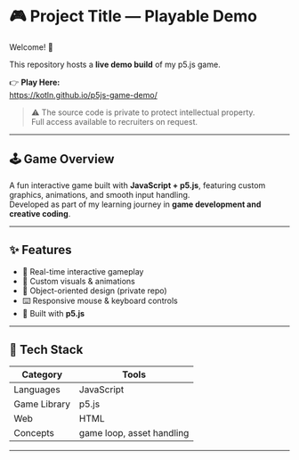 # 🎮 Project Title — Playable Demo

Welcome! 👋  

This repository hosts a **live demo build** of my p5.js game.

👉 **Play Here:**  
https://kotln.github.io/p5js-game-demo/

> ⚠️ The source code is private to protect intellectual property.  
> Full access available to recruiters on request.

---

## 🕹️ Game Overview

A fun interactive game built with **JavaScript + p5.js**, featuring custom graphics, animations, and smooth input handling.  
Developed as part of my learning journey in **game development and creative coding**.

---

## ✨ Features

- 🚀 Real-time interactive gameplay  
- 🎨 Custom visuals & animations  
- 🧠 Object-oriented design (private repo)  
- ⌨️ Responsive mouse & keyboard controls  
- 🧩 Built with **p5.js**  

---

## 🧠 Tech Stack

| Category | Tools |
|---------|-------|
| Languages | JavaScript |
| Game Library | p5.js |
| Web | HTML |
| Concepts | game loop, asset handling |

---

